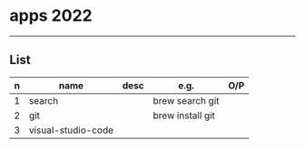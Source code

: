 # apps 2022

---

## List
|n|name|desc|e.g.|O/P|
|-|----|----|---|----|
|1|search||brew search git||
|2|git ||brew install git||
|3|visual-studio-code||

